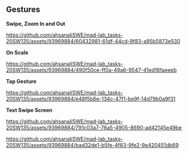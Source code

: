 ## Gestures
**Swipe, Zoom In and Out**

https://github.com/ahsanaliSWE/mad-lab_tasks-20SW135/assets/93969884/60432981-61df-44cd-9f83-a95b5873e530

**On Scale**

https://github.com/ahsanaliSWE/mad-lab_tasks-20SW135/assets/93969884/490f50ce-ff0a-49a6-9547-41ed16faeeeb

**Tap Gesture**

https://github.com/ahsanaliSWE/mad-lab_tasks-20SW135/assets/93969884/e48f5b6e-134c-47f1-be9f-14d79b0a9f31

**Text Swipe Screen**


https://github.com/ahsanaliSWE/mad-lab_tasks-20SW135/assets/93969884/791c03a7-76a5-4905-8690-ad42145e49be









https://github.com/ahsanaliSWE/mad-lab_tasks-20SW135/assets/93969884/bad32de1-b5fe-4f83-9fe2-9e420451db69

